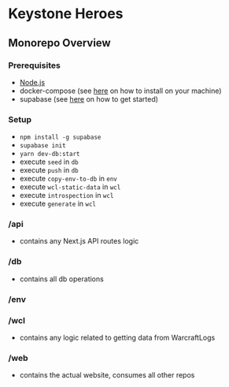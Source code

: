 # Keystone Heroes

## Monorepo Overview

### Prerequisites

- [Node.js](https://nodejs.org/en/)
- docker-compose (see [here](https://docs.docker.com/compose/install/) on how to install on your machine)
- supabase (see [here](https://supabase.io/docs/reference/cli/getting-started) on how to get started)

### Setup

- `npm install -g supabase`
- `supabase init`
- `yarn dev-db:start`
- execute `seed` in `db`
- execute `push` in `db`
- execute `copy-env-to-db` in `env`
- execute `wcl-static-data` in `wcl`
- execute `introspection` in `wcl`
- execute `generate` in `wcl`

### /api

- contains any Next.js API routes logic

### /db

- contains all db operations

### /env

### /wcl

- contains any logic related to getting data from WarcraftLogs

### /web

- contains the actual website, consumes all other repos
